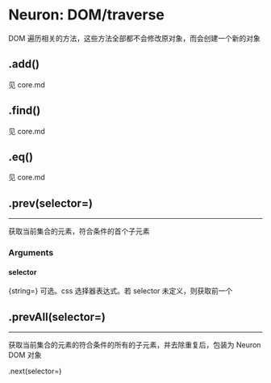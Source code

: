 Neuron: DOM/traverse
====
DOM 遍历相关的方法，这些方法全部都不会修改原对象，而会创建一个新的对象


.add()
----
见 core.md


.find()
----
见 core.md


.eq()
----
见 core.md


.prev(selector=)
----
****
获取当前集合的元素，符合条件的首个子元素

### Arguments
#### selector
{string=} 可选。css 选择器表达式。若 selector 未定义，则获取前一个


.prevAll(selector=)
----
****
获取当前集合的元素的符合条件的所有的子元素，并去除重复后，包装为 Neuron DOM 对象


.next(selector=)


